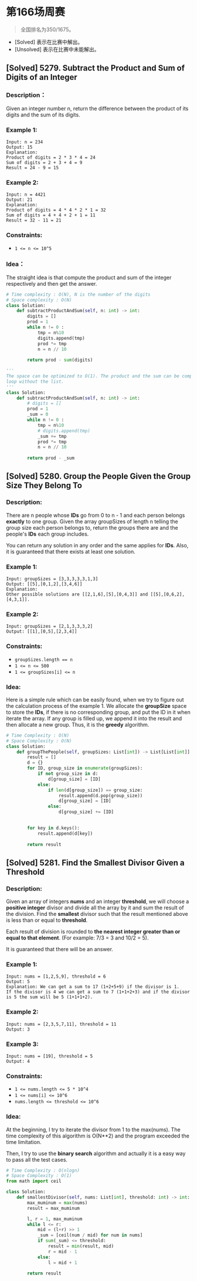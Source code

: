 # 第166场周赛

> 全国排名为350/1675。

- [Solved] 表示在比赛中解出。
- [Unsolved] 表示在比赛中未能解出。

## [Solved] 5279. Subtract the Product and Sum of Digits of an Integer

### Description：

Given an integer number n, return the difference between the product of its digits and the sum of its digits.

### Example 1:

```
Input: n = 234
Output: 15 
Explanation: 
Product of digits = 2 * 3 * 4 = 24 
Sum of digits = 2 + 3 + 4 = 9 
Result = 24 - 9 = 15
```

### Example 2:
```
Input: n = 4421
Output: 21
Explanation: 
Product of digits = 4 * 4 * 2 * 1 = 32 
Sum of digits = 4 + 4 + 2 + 1 = 11 
Result = 32 - 11 = 21
```

### Constraints:
- `1 <= n <= 10^5`



### Idea：
The straight idea is that compute the product and sum of the integer respectively and then 
get the answer.


```python
# Time complexity : O(N), N is the number of the digits
# Space complexity : O(N)
class Solution:
    def subtractProductAndSum(self, n: int) -> int:
        digits = []
        prod = 1
        while n != 0 :
            tmp = n%10
            digits.append(tmp)
            prod *= tmp
            n = n // 10
        
        return prod - sum(digits)

'''
The space can be optimized to O(1). The product and the sum can be computed in each 
loop without the list.
'''
class Solution:
    def subtractProductAndSum(self, n: int) -> int:
        # digits = []
        prod = 1
        _sum = 0
        while n != 0 :
            tmp = n%10
            # digits.append(tmp)
            _sum += tmp
            prod *= tmp
            n = n // 10
        
        return prod - _sum
```

## [Solved] 5280. Group the People Given the Group Size They Belong To


### Description:

There are n people whose **IDs** go from 0 to n - 1 and each person belongs **exactly** to one group. Given the array groupSizes of length n telling the group size each person belongs to, return the groups there are and the people's **IDs** each group includes.

You can return any solution in any order and the same applies for **IDs**. Also, it is guaranteed that there exists at least one solution. 

### Example 1:

```
Input: groupSizes = [3,3,3,3,3,1,3]
Output: [[5],[0,1,2],[3,4,6]]
Explanation: 
Other possible solutions are [[2,1,6],[5],[0,4,3]] and [[5],[0,6,2],[4,3,1]].
```

### Example 2:
```
Input: groupSizes = [2,1,3,3,3,2]
Output: [[1],[0,5],[2,3,4]]
```

### Constraints:
- `groupSizes.length == n`
- `1 <= n <= 500`
- `1 <= groupSizes[i] <= n`


### Idea:
Here is a simple rule which can be easily found, when we try to 
figure out the calculation process of the example 1. We allocate the **groupSize** space to store the **IDs**, if there is no corresponding group, and put the ID in it when iterate the array. If any group is filled up, we append it into the result and then allocate a new group. Thus, it is the **greedy** algorithm.


```python
# Time Complexity : O(N)
# Space Complexity : O(N)
class Solution:
    def groupThePeople(self, groupSizes: List[int]) -> List[List[int]]:
        result = []
        d = {}
        for ID, group_size in enumerate(groupSizes):
            if not group_size in d:
                d[group_size] = [ID]
            else:
                if len(d[group_size]) == group_size:
                    result.append(d.pop(group_size))
                    d[group_size] = [ID]
                else:
                    d[group_size] += [ID]

        
        for key in d.keys():
            result.append(d[key])
        
        return result
```

## [Solved] 5281. Find the Smallest Divisor Given a Threshold

### Description:

Given an array of integers **nums** and an integer **threshold**, we will choose a **positive integer** divisor and divide all the array by it and sum the result of the division. Find the **smallest** divisor such that the result mentioned above is less than or equal to **threshold**.

Each result of division is rounded to **the nearest integer greater than or equal to that element**. (For example: 7/3 = 3 and 10/2 = 5).

It is guaranteed that there will be an answer.

### Example 1:

```
Input: nums = [1,2,5,9], threshold = 6
Output: 5
Explanation: We can get a sum to 17 (1+2+5+9) if the divisor is 1. 
If the divisor is 4 we can get a sum to 7 (1+1+2+3) and if the divisor is 5 the sum will be 5 (1+1+1+2). 
```

### Example 2:
```
Input: nums = [2,3,5,7,11], threshold = 11
Output: 3
```

### Example 3:
```
Input: nums = [19], threshold = 5
Output: 4
```

### Constraints:
- `1 <= nums.length <= 5 * 10^4`
- `1 <= nums[i] <= 10^6`
- `nums.length <= threshold <= 10^6`

### Idea:
At the beginning, I try to iterate the divisor from 1 to the max(nums). The time complexity of this algorithm is O(N**2) and the program exceeded the time limitation.

Then, I try to use the **binary search** algorithm and actually it is a easy way to pass all the test cases.


```python
# Time Complexity : O(nlogn)
# Space Complexity : O(1)
from math import ceil

class Solution:
    def smallestDivisor(self, nums: List[int], threshold: int) -> int:
        max_muminum = max(nums)
        result = max_muminum

        l, r = 1, max_muminum
        while l <= r:
            mid = (l+r) >> 1
            _sum = [ceil(num / mid) for num in nums]
            if sum(_sum) <= threshold:
                result = min(result, mid)
                r = mid - 1
            else:
                l = mid + 1
        
        return result
```


